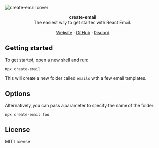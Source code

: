 ![create-email cover](https://react.email/static/covers/create-email.png)

<div align="center"><strong>create-email</strong></div>
<div align="center">The easiest way to get started with React Email.</div>
<br />
<div align="center">
<a href="https://react.email">Website</a> 
<span> · </span>
<a href="https://github.com/zenorocha/react-email">GitHub</a> 
<span> · </span>
<a href="https://react.email/discord">Discord</a>
</div>

## Getting started

To get started, open a new shell and run:

```sh
npx create-email
```

This will create a new folder called `emails` with a few email templates.

## Options

Alternatively, you can pass a parameter to specify the name of the folder:

```sh
npx create-email foo
```

## License

MIT License
